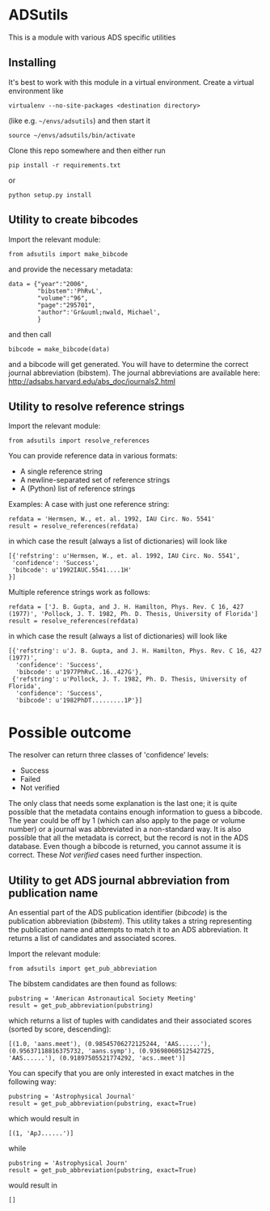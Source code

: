 ADSutils
========

This is a module with various ADS specific utilities

## Installing

It's best to work with this module in a virtual environment. Create a virtual environment like
```
virtualenv --no-site-packages <destination directory>
```
(like e.g. `~/envs/adsutils`) and then start it
```
source ~/envs/adsutils/bin/activate
```
Clone this repo somewhere and then either run
```
pip install -r requirements.txt
```
or
```
python setup.py install
```
## Utility to create bibcodes

Import the relevant module:
```
from adsutils import make_bibcode
```
and provide the necessary metadata:
```
data = {"year":"2006",
        "bibstem":'PhRvL',
        "volume":"96",
        "page":"295701",
        "author":'Gr&uuml;nwald, Michael',
        }
```
and then call
```
bibcode = make_bibcode(data)
```
and a bibcode will get generated. You will have to determine the correct journal abbreviation (bibstem). The journal abbreviations are available here: http://adsabs.harvard.edu/abs_doc/journals2.html

## Utility to resolve reference strings

Import the relevant module:
```
from adsutils import resolve_references
```
You can provide reference data in various formats:
* A single reference string
* A newline-separated set of reference strings
* A (Python) list of reference strings

Examples:
A case with just one reference string:
```
refdata = 'Hermsen, W., et. al. 1992, IAU Circ. No. 5541'
result = resolve_references(refdata)
```
in which case the result (always a list of dictionaries) will look like
```
[{'refstring': u'Hermsen, W., et. al. 1992, IAU Circ. No. 5541', 
 'confidence': 'Success', 
 'bibcode': u'1992IAUC.5541....1H'
}]
```
Multiple reference strings work as follows:
```
refdata = ['J. B. Gupta, and J. H. Hamilton, Phys. Rev. C 16, 427 (1977)', 'Pollock, J. T. 1982, Ph. D. Thesis, University of Florida']
result = resolve_references(refdata)
```
in which case the result (always a list of dictionaries) will look like
```
[{'refstring': u'J. B. Gupta, and J. H. Hamilton, Phys. Rev. C 16, 427 (1977)', 
  'confidence': 'Success', 
  'bibcode': u'1977PhRvC..16..427G'},  
 {'refstring': u'Pollock, J. T. 1982, Ph. D. Thesis, University of Florida', 
  'confidence': 'Success', 
  'bibcode': u'1982PhDT.........1P'}]
```
# Possible outcome
The resolver can return three classes of 'confidence' levels:
* Success
* Failed
* Not verified

The only class that needs some explanation is the last one; it is quite possible that the metadata contains enough information to guess a bibcode. The year could be off by 1 (which can also apply to the page or volume number) or a journal was abbreviated in a non-standard way. It is also possible that all the metadata is correct, but the record is not in the ADS database. Even though a bibcode is returned, you cannot assume it is correct. These <em>Not verified</em> cases need further inspection.

## Utility to get ADS journal abbreviation from publication name

An essential part of the ADS publication identifier (<em>bibcode</em>) is the publication abbreviation (<em>bibstem</em>). This utility takes a string representing the publication name and attempts to match it to an ADS abbreviation. It returns a list of candidates and associated scores.

Import the relevant module:
```
from adsutils import get_pub_abbreviation
```
The bibstem candidates are then found as follows:
```
pubstring = 'American Astronautical Society Meeting'
result = get_pub_abbreviation(pubstring)
```
which returns a list of tuples with candidates and their associated scores (sorted by score, descending):
```
[(1.0, 'aans.meet'), (0.98545706272125244, 'AAS......'), (0.95637118816375732, 'aans.symp'), (0.93698060512542725, 'AAS......'), (0.91897505521774292, 'acs..meet')]
```
You can specify that you are only interested in exact matches in the following way:
```
pubstring = 'Astrophysical Journal'
result = get_pub_abbreviation(pubstring, exact=True)
```
which would result in
```
[(1, 'ApJ......')]
```
while
```
pubstring = 'Astrophysical Journ'
result = get_pub_abbreviation(pubstring, exact=True)
```
would result in
```
[]
```
